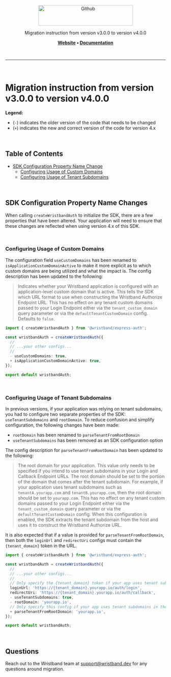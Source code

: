<div align="center">
  <a href="https://wristband.dev">
    <picture>
      <img src="https://assets.wristband.dev/images/email_branding_logo_v1.png" alt="Github" width="297" height="64">
    </picture>
  </a>
  <p align="center">
    Migration instruction from version v3.0.0 to version v4.0.0
  </p>
  <p align="center">
    <b>
      <a href="https://wristband.dev">Website</a> • 
      <a href="https://docs.wristband.dev/">Documentation</a>
    </b>
  </p>
</div>

<br/>

---

<br/>

# Migration instruction from version v3.0.0 to version v4.0.0

**Legend:**

- (`-`) indicates the older version of the code that needs to be changed
- (`+`) indicates the new and correct version of the code for version 4.x

<br>

## Table of Contents

- [SDK Configuration Property Name Change](#sdk-configuration-property-name-changes)
  - [Configuring Usage of Custom Domains](#configuring-usage-of-custom-domains)
  - [Configuring Usage of Tenant Subdomains](#configuring-usage-of-tenant-subdomains)

<br>

## SDK Configuration Property Name Changes

When calling `createWristbandAuth` to initialize the SDK, there are a few properties that have been altered. Your application will need to ensure that these changes are reflected when using version 4.x of this SDK.

<br>

### Configuring Usage of Custom Domains

The configuration field `useCustomDomains` has been renamed to `isApplicationCustomDomainActive` to make it more explicit as to which custom domains are being utilized and what the impact is. The config description has been updated to the following:

> Indicates whether your Wristband application is configured with an application-level custom domain that is active. This tells the SDK which URL format to use when constructing the Wristband Authorize Endpoint URL. This has no effect on any tenant custom domains passed to your Login Endpoint either via the `tenant_custom_domain` query parameter or via the `defaultTenantCustomDomain` config.  Defaults to `false`.

```typescript
import { createWristbandAuth } from '@wristband/express-auth';

const wristbandAuth = createWristbandAuth({
  //
  // ...your other configs...
  //
  - useCustomDomains: true,
  + isApplicationCustomDomainActive: true,
});

export default wristbandAuth;
```

<br>

### Configuring Usage of Tenant Subdomains

In previous versions, if your application was relying on tenant subdomains, you had to configure two separate properties of the SDK: `useTenantSubdomains` and `rootDomain`. To reduce confusion and simplify configuration, the following changes have been made:

- `rootDomain` has been renamed to `parseTenantFromRootDomain`
- `useTenantSubdomains` has been removed as an SDK configuration option

The config description for `parseTenantFromRootDomain` has been updated to the following:

> The root domain for your application. This value only needs to be specified if you intend to use tenant subdomains in your Login and Callback Endpoint URLs.  The root domain should be set to the portion of the domain that comes after the tenant subdomain.  For example, if your application uses tenant subdomains such as `tenantA.yourapp.com` and `tenantB.yourapp.com`, then the root domain should be set to `yourapp.com`. This has no effect on any tenant custom domains passed to your Login Endpoint either via the `tenant_custom_domain` query parameter or via the `defaultTenantCustomDomain` config. When this configuration is enabled, the SDK extracts the tenant subdomain from the host and uses it to construct the Wristband Authorize URL.

It is also expected that if a value is provided for `parseTenantFromRootDomain`, then both the `loginUrl` and `redirectUri` configs must contain the `{tenant_domain}` token in the URL.

```typescript
import { createWristbandAuth } from '@wristband/express-auth';

const wristbandAuth = createWristbandAuth({
  //
  // ...your other configs...
  //
  // Only specify the {tenant_domain} token if your app uses tenant subdomains in the URLs.
  loginUrl: 'https://{tenant_domain}.yourapp.io/auth/login',
  redirectUri: 'https://{tenant_domain}.yourapp.io/auth/callback',
  - useTenantSubdomains: true,
  - rootDomain: 'yourapp.io',
  // Only specify this config if your app uses tenant subdomains in the URLs.
  + parseTenantFromRootDomain: 'yourapp.io',
});

export default wristbandAuth;
```

<br>

## Questions

Reach out to the Wristband team at <support@wristband.dev> for any questions around migration.

<br/>
